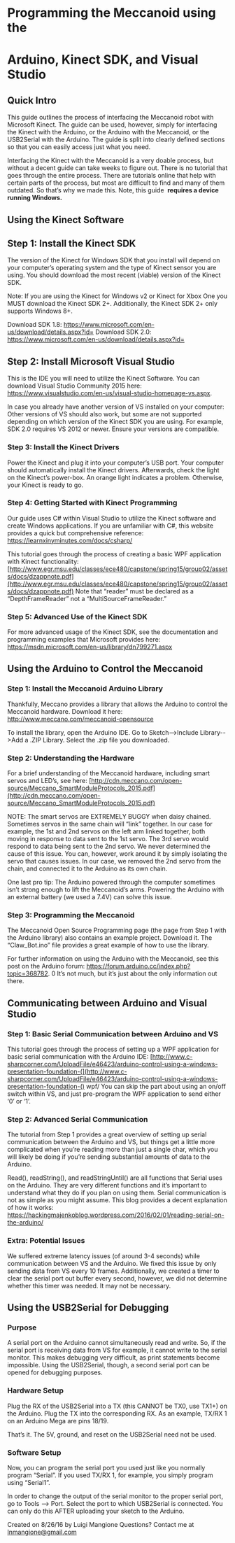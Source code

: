 # Programming the Meccanoid using the

# Arduino, Kinect SDK, and Visual Studio

## Quick Intro

This guide outlines the process of interfacing the Meccanoid robot with Microsoft Kinect. The guide can be
used, however, simply for interfacing the Kinect with the Arduino, or the Arduino with the Meccanoid, or the
USB2Serial with the Arduino. The guide is split into clearly defined sections so that you can easily access just
what you need.

Interfacing the Kinect with the Meccanoid is a very doable process, but without a decent guide can take
weeks to figure out. There is no tutorial that goes through the entire process. There are tutorials online that
help with certain parts of the process, but most are difficult to find and many of them outdated. So that’s why
we made this. Note, this guide ​ **requires a device running Windows.**

## Using the Kinect Software

## Step 1: Install the Kinect SDK

The version of the Kinect for Windows SDK that you install will depend on your computer’s operating system
and the type of Kinect sensor you are using. You should download the most recent (viable) version of the
Kinect SDK.

Note: If you are using the Kinect for Windows v2 or Kinect for Xbox One you MUST download the Kinect SDK
2+. Additionally, the Kinect SDK 2+ only supports Windows 8+.

Download SDK 1.8: ​https://www.microsoft.com/en-us/download/details.aspx?id=
Download SDK 2.0: ​https://www.microsoft.com/en-us/download/details.aspx?id=

## Step 2: Install Microsoft Visual Studio

This is the IDE you will need to utilize the Kinect Software. You can download Visual Studio Community 2015
here: ​https://www.visualstudio.com/en-us/visual-studio-homepage-vs.aspx​.

In case you already have another version of VS installed on your computer: Other versions of VS should also
work, but some are not supported depending on which version of the Kinect SDK you are using. For example,
SDK 2.0 requires VS 2012 or newer. Ensure your versions are compatible.


### Step 3: Install the Kinect Drivers

Power the Kinect and plug it into your computer’s USB port. Your computer should automatically install the
Kinect drivers. Afterwards, check the light on the Kinect’s power-box. An orange light indicates a problem.
Otherwise, your Kinect is ready to go.

### Step 4: Getting Started with Kinect Programming

Our guide uses C# within Visual Studio to utilize the Kinect software and create Windows applications. If you
are unfamiliar with C#, this website provides a quick but comprehensive reference:
https://learnxinyminutes.com/docs/csharp/

This tutorial goes through the process of creating a basic WPF application with Kinect functionality:
[http://www.egr.msu.edu/classes/ece480/capstone/spring15/group02/assets/docs/dzappnote.pdf](http://www.egr.msu.edu/classes/ece480/capstone/spring15/group02/assets/docs/dzappnote.pdf)
Note that “reader” must be declared as a “DepthFrameReader” not a “MultiSourceFrameReader.”

### Step 5: Advanced Use of the Kinect SDK

For more advanced usage of the Kinect SDK, see the documentation and programming examples that
Microsoft provides here: ​https://msdn.microsoft.com/en-us/library/dn799271.aspx

## Using the Arduino to Control the Meccanoid

### Step 1: Install the Meccanoid Arduino Library

Thankfully, Meccano provides a library that allows the Arduino to control the Meccanoid hardware. Download
it here: ​http://www.meccano.com/meccanoid-opensource

To install the library, open the Arduino IDE. Go to Sketch-->Include Library-->Add a .ZIP Library. Select the .zip
file you downloaded.

### Step 2: Understanding the Hardware

For a brief understanding of the Meccanoid hardware, including smart servos and LED’s, see here:
[http://cdn.meccano.com/open-source/Meccano_SmartModuleProtocols_2015.pdf](http://cdn.meccano.com/open-source/Meccano_SmartModuleProtocols_2015.pdf)

NOTE: The smart servos are EXTREMELY BUGGY when daisy chained. Sometimes servos in the same chain
will “link” together. In our case for example, the 1st and 2nd servos on the left arm linked together, both
moving in response to data sent to the 1st servo. The 3rd servo would respond to data being sent to the 2nd
servo. We never determined the cause of this issue. You can, however, work around it by simply isolating the
servo that causes issues. In our case, we removed the 2nd servo from the chain, and connected it to the
Arduino as its own chain.


One last pro tip: The Arduino powered through the computer sometimes isn’t strong enough to lift the
Meccanoid’s arms. Powering the Arduino with an external battery (we used a 7.4V) can solve this issue.

### Step 3: Programming the Meccanoid

The Meccanoid Open Source Programming page (the page from Step 1 with the Arduino library) also contains
an example project. Download it. The “Claw_Bot.ino” file provides a great example of how to use the library.

For further information on using the Arduino with the Meccanoid, see this post on the Arduino forum:
https://forum.arduino.cc/index.php?topic=368782. 0
It’s not much, but it’s just about the only information out there.

## Communicating between Arduino and Visual Studio

### Step 1: Basic Serial Communication between Arduino and VS

This tutorial goes through the process of setting up a WPF application for basic serial communication with the
Arduino IDE:
[http://www.c-sharpcorner.com/UploadFile/e46423/arduino-control-using-a-windows-presentation-foundation-​(](http://www.c-sharpcorner.com/UploadFile/e46423/arduino-control-using-a-windows-presentation-foundation-​()
wpf/
You can skip the part about using an on/off switch within VS, and just pre-program the WPF application to
send either ‘0’ or ‘1’.

### Step 2: Advanced Serial Communication

The tutorial from Step 1 provides a great overview of setting up serial communication between the Arduino
and VS, but things get a little more complicated when you’re reading more than just a single char, which you
will likely be doing if you’re sending substantial amounts of data to the Arduino.

Read(), readString(), and readStringUntil() are all functions that Serial uses on the Arduino. They are very
different functions and it’s important to understand what they do if you plan on using them. Serial
communication is not as simple as you might assume. This blog provides a decent explanation of how it
works: ​https://hackingmajenkoblog.wordpress.com/2016/02/01/reading-serial-on-the-arduino/

### Extra: Potential Issues

We suffered extreme latency issues (of around 3-4 seconds) while communication between VS and the
Arduino. We fixed this issue by only sending data from VS every 10 frames. Additionally, we created a timer to
clear the serial port out buffer every second, however, we did not determine whether this timer was needed.
It may not be necessary.


## Using the USB2Serial for Debugging

### Purpose

A serial port on the Arduino cannot simultaneously read and write. So, if the serial port is receiving data from
VS for example, it cannot write to the serial monitor. This makes debugging very difficult, as print statements
become impossible. Using the USB2Serial, though, a second serial port can be opened for debugging
purposes.

### Hardware Setup

Plug the RX of the USB2Serial into a TX (this CANNOT be TX0, use TX1+) on the Arduino. Plug the TX into the
corresponding RX. As an example, TX/RX 1 on an Arduino Mega are pins 18/19.

That’s it. The 5V, ground, and reset on the USB2Serial need not be used.

### Software Setup

Now, you can program the serial port you used just like you normally program “Serial”. If you used TX/RX 1, for
example, you simply program using “Serial1”.

In order to change the output of the serial monitor to the proper serial port, go to Tools --> Port. Select the
port to which USB2Serial is connected. You can only do this AFTER uploading your sketch to the Arduino.

Created on 8/26/16 by Luigi Mangione
Questions? Contact me at ​lnmangione@gmail.com
